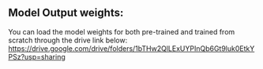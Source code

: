 ## Model Output weights:
You can load the model weights for both pre-trained and trained from scratch through the drive link below:
https://drive.google.com/drive/folders/1bTHw2QlLExUYPInQb6Gt9luk0EtkYPSz?usp=sharing

